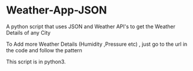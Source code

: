 Weather-App-JSON
================

A python script that uses JSON and Weather API's to get the Weather Details of any City

To Add more Weather Details (Humidity ,Pressure etc) , just go to the url in the code and follow the pattern

This script is in python3.
